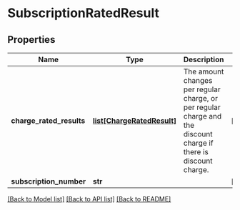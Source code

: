 # SubscriptionRatedResult

## Properties
Name | Type | Description | Notes
------------ | ------------- | ------------- | -------------
**charge_rated_results** | [**list[ChargeRatedResult]**](ChargeRatedResult.md) | The amount changes per regular charge, or per regular charge and the discount charge if there is discount charge. | [optional] 
**subscription_number** | **str** |  | [optional] 

[[Back to Model list]](../README.md#documentation-for-models) [[Back to API list]](../README.md#documentation-for-api-endpoints) [[Back to README]](../README.md)

